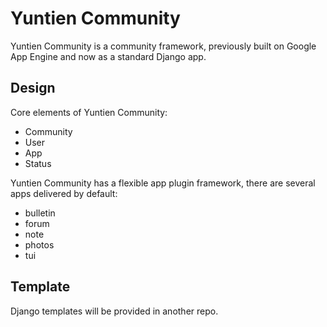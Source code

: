 Yuntien Community
=================

Yuntien Community is a community framework, previously built on Google App Engine and now as a standard Django app.

Design
------

Core elements of Yuntien Community:
* Community
* User
* App
* Status

Yuntien Community has a flexible app plugin framework, there are several apps delivered by default:
* bulletin
* forum
* note
* photos
* tui

Template
--------

Django templates will be provided in another repo.
